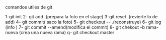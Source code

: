 comandos utiles de git

1-git init
2- git add .(prepara la foto en el stage)
3-git reset .(revierte lo de add)
4- git commit( saco la foto)
5- git checkout -- .(reconstruye)
6- git log    (info )
7- git commit --amend(modifica el commit)
8- git chekout -b rama-nueva (crea una nueva rama)
q- git checkout master
